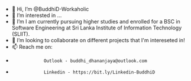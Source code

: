 - 👋 Hi, I’m @BuddhiD-Workaholic
- 👀 I’m interested in ...
- 🌱 I’m I am currently pursuing higher studies and enrolled for a BSC in Software Engineering at Sri Lanka Institute of Information Technology (SLIIT).
- 💞️ I’m looking to collaborate on different projects that I'm intereseted in!
- 📫 Reach me on: 
-                 Outlook - buddhi_dhananjaya@outlook.com
-                 Linkedin - https://bit.ly/Linkedin-BuddhiD

<!---
BuddhiD-Workaholic/BuddhiD-Workaholic is a ✨ special ✨ repository because its `README.md` (this file) appears on your GitHub profile.
You can click the Preview link to take a look at your changes.
--->
